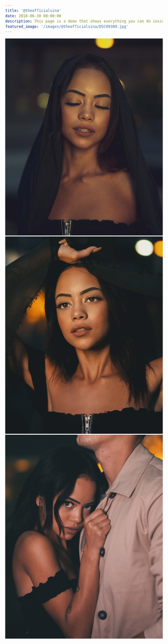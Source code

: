 ```yaml
---
title: '@theofficialsina'
date: 2018-06-30 00:00:00
description: This page is a demo that shows everything you can do inside portfolio and blog posts.
featured_image: '/images/@theofficialsina/DSC09389.jpg'
---
```


<div class="gallery" data-columns="3">
	<img src="/images/@theofficialsina/DSC09389.jpg">
	<img src="/images/@theofficialsina/DSC09398.jpg">
	<img src="/images/@theofficialsina/DSC09448.jpg">
</div>
